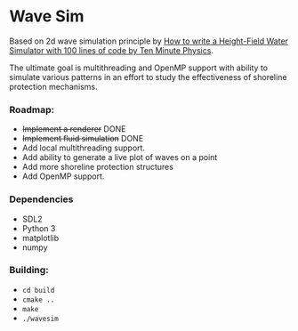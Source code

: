 # Wave Sim

Based on 2d wave simulation principle by [ How to write a Height-Field Water Simulator with 100 lines of code by Ten Minute Physics](https://www.youtube.com/watch?v=hswBi5wcqAA).

The ultimate goal is multithreading and OpenMP support with ability to simulate various patterns in an effort to study the effectiveness of shoreline protection mechanisms.


### Roadmap:
- ~~Implement a renderer~~ DONE
- ~~Implement fluid simulation~~ DONE
- Add local multithreading support.
- Add ability to generate a live plot of waves on a point
- Add more shoreline protection structures
- Add OpenMP support.

### Dependencies
- SDL2
- Python 3
- matplotlib
- numpy

### Building:
- `cd build`
- `cmake ..`
- `make`
- `./wavesim`